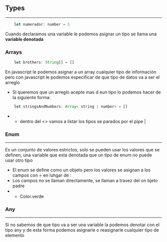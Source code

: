 ## Types
***

````javascript
    let numerador: number = 5
````

Cuando declaramos una variable le podemos asignar un tipo se llama una **variable denotada**


### Arrays

````javascript
    let brothers: String[] = []
````

En javascript le podemos asignar a un array cualquier tipo de información pero con javascript le podemos especificar de que tipo de datos va a ser el arreglo

- Si queremos que un arreglo acepte mas d eun tipo lo podemos hacer de la siguiente forma:
````javascript
    let stringsAndNumbers: Array< string | number> = []
````
- -  dentro del <> vamos a listar los tipos se parados por el pipe |


### Enum
***

Es un conjunto de valores estrictos, solo se pueden usar los valores que se definen, una variable que esta denotada que un tipo de enum no puede usar otro tipo

- El enum se define como un objeto pero los valores se asignan a los campos con = en luhgar de :
- Los campos no se llaman directamente, se llaman a travez del on bjeto padre
- -  Color.verde

### Any
***

Si no sabemos de que tipo va a ser una variable la podemos denotar con el tipo any y de esta forma podemos asignarle o reasignarle cualquier tipo de elemento